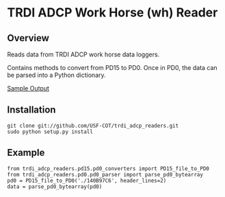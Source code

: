 TRDI ADCP Work Horse (wh) Reader
=================

## Overview ##

Reads data from TRDI ADCP work horse data loggers.

Contains methods to convert from PD15 to PD0.  Once in PD0, the data can be parsed into a Python dictionary.

[Sample Output](https://github.com/USF-COT/trdi_adcp_readers/blob/master/sample_output.txt)

## Installation ##

    git clone git://github.com/USF-COT/trdi_adcp_readers.git
    sudo python setup.py install

## Example ##

    from trdi_adcp_readers.pd15.pd0_converters import PD15_file_to_PD0
    from trdi_adcp_readers.pd0.pd0_parser import parse_pd0_bytearray
    pd0 = PD15_file_to_PD0('./140B97C6', header_lines=2)
    data = parse_pd0_bytearray(pd0)

